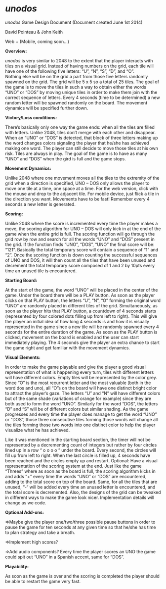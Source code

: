 *unodos*
======

*unodos* Game Design Document (Document created June 1st 2014)

David Pointeau & John Keith

Web + (Mobile, coming soon...)


__Overview:__

*unodos* is very similar to 2048 to the extent that the player interacts with tiles on a visual grid. 
Instead of having numbers on the grid, each tile will have one of the following five letters: “U”, “N”, “S”, “D”, and “O”.  
Nothing else will be on the grid a part from those five letters randomly spawned on the grid. 
The grid will be 5 x 5 so a total of 25 tiles. The goal of the game is to move the tiles in such a way to obtain either 
the words “UNO” or “DOS” by moving unique tiles in order to make them join with the correct sequence of letters. 
Every 4 seconds (time to be determined) a new random letter will be spawned randomly on the board. 
The movement dynamics will be specified further down.


__Victory/Loss conditions:__

There’s basically only one way the game ends: when all the tiles are filled with letters. 
Unlike 2048, tiles don’t merge with each other and disappear. When an “UNO” or “DOS” is detected, that block of three 
letters making up the word changes colors signaling the player that he/she has achieved making one word. 
The player can still decide to move those tiles at his own risk. Tiles are always in play. 
The goal of the game is to have as many “UNO” and “DOS” when the gird is full and the game stops.

		
__Movement Dynamics:__

Unlike 2048 where one movement moves all the tiles to the extremity of the grid when a direction is specified, 
UNO – DOS only allows the player to move one tile at a time, one space at a time. For the web version, 
click with the mouse and drop to the adjacent tile. For mobile device, just flick a tile in the direction you want.
Movements have to be fast! Remember every 4 seconds a new letter is generated.


__Scoring:__

Unlike 2048 where the score is incremented every time the player makes a move, the scoring algorithm for UNO – DOS 
will only kick in at the end of the game when the entire grid is full. The scoring function will go through the grid 
row by row and search for all the words “UNO” and “DOS” present in the grid. If the function finds “UNO”, “DOS”, “UNO” 
the final score will be: “121”. Basically the total temporary score will contain a sequence of “1” and “2”. 
Once the scoring function is down counting the successful sequences of UNO and DOS, it will then count all the tiles 
that have been unused and decrement the total temporary score composed of 1 and 2 by 10pts every time an unused tile is 
encountered.


__Starting Board:__

At the start of the game, the word “UNO” will be placed in the center of the game. Under the board there will be a PLAY 
button. As soon as the player clicks on that PLAY button, the letters “U”, “N”, “O” forming the original word “UNO” are 
randomly placed in different tiles of the grid. Simultaneously, as soon as the player hits that PLAY button, 
a countdown of 4 seconds starts (represented by four colored dots filling up from left to right). 
This will give the player an initial idea of how long 4 seconds is and how it is visually represented in the game 
since a new tile will be randomly spawned every 4 seconds for the entire duration of the game.
As soon as the PLAY button is clicked, movement on the board is enabled and the user can start immediately playing. 
The 4 seconds give the player an extra chance to start the game right and get familiar with the movement dynamics. 


__Visual Elements:__

In order to make the game playable and give the player a good visual representation of what is happening every turn,
tiles with different letters will have different colors. Empty tiles will be represented by the color grey. 
Since “O” is the most recurrent letter and the most valuable (both in the word dos and uno), all “O”s on the board 
will have one distinct bright color to attract the player’s gaze. The letters “U” and “N” will have different colors 
but of the same shade (variations of orange for example) since they are both used to form the word “UNO”. 
Similarly for the word “DOS”, the letters “D” and “S” will be of different colors but similar shading.
As the game progresses and every time the player does manage to get the word “UNO” or “DOS”, those three consecutive tiles 
forming those words will change all the tiles forming those two words into one distinct color to help the player visualize 
what he has achieved. 

Like it was mentioned in the starting board section, the timer will not be represented by a decrementing count of 
integers but rather by four circles lined up in a row “ o o o o ” under the board. Every second, the circles will fill up 
from left to right. When the last circle is filled up, 4 seconds have been reached and the circles empty up and restart. 
Optional: Have a visual representation of the scoring system at the end. 
Just like the game “Threes” where as soon as the board is full, the scoring algorithm kicks in and adds “+” every time the
words “UNO” or “DOS” are encountered, adding to the total score on top of the board. Same, for all the tiles that are unused,
“-“ will be added every time an unused letter is encountered, and the total score is decremented. 
Also, the designs of the grid can be tweaked in different ways to make the game look nicer. 
Implementation details will change as we code.


__Optional Add-ons:__

=>Maybe give the player one/two/three possible pause buttons in order to pause the game for ten seconds at any given time 
so that he/she has time to plan strategy and take a breath.

=>Implement high scores?

=>Add audio components? Every time the player scores an UNO the game could spit out “UNO” in a Spanish accent, 
same for “DOS”.


__Playability:__

As soon as the game is over and the scoring is completed the player should be able to restart the game very fast.

